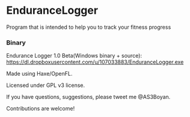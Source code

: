 EnduranceLogger
===============

Program that is intended to help you to track your fitness progress


### Binary
Endurance Logger 1.0 Beta(Windows binary + source):
https://dl.dropboxusercontent.com/u/107033883/EnduranceLogger.exe


Made using Haxe/OpenFL.

Licensed under GPL v3 license.

If you have questions, suggestions, please tweet me @AS3Boyan.

Contributions are welcome!
